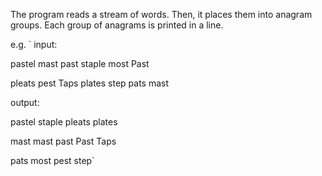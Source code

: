 The program reads a stream of words. Then, it places them into anagram groups. Each group of anagrams is printed in a line.

e.g.
`
input: 

pastel mast past staple most Past

pleats pest Taps plates step pats mast
 
output:

pastel staple pleats plates

mast mast past Past Taps

pats most pest step`
